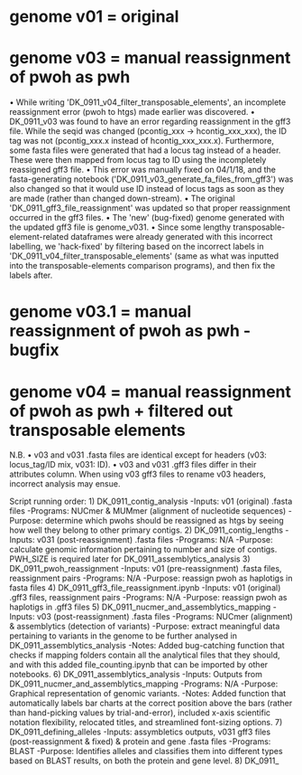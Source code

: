 # genome v01 = original
# genome v03 = manual reassignment of pwoh as pwh
• While writing 'DK_0911_v04_filter_transposable_elements', an incomplete reassignment error (pwoh to htgs) made earlier was discovered.
• DK_0911_v03 was found to have an error regarding reassignment in the gff3 file. While the seqid was changed (pcontig_xxx -> hcontig_xxx_xxx), the ID tag was not (pcontig_xxx.x instead of hcontig_xxx_xxx.x). Furthermore, some fasta files were generated that had a locus tag instead of a header. These were then mapped from locus tag to ID using the incompletely reassigned gff3 file.
• This error was manually fixed on 04/1/18, and the fasta-generating notebook ('DK_0911_v03_generate_fa_files_from_gff3') was also changed so that it would use ID instead of locus tags as soon as they are made (rather than changed down-stream).
• The original 'DK_0911_gff3_file_reassignment' was updated so that proper reassignment occurred in the gff3 files.
• The 'new' (bug-fixed) genome generated with the updated gff3 file is genome_v031.
• Since some lengthy transposable-element-related dataframes were already generated with this incorrect labelling, we 'hack-fixed' by filtering based on the incorrect labels in 'DK_0911_v04_filter_transposable_elements' (same as what was inputted into the transposable-elements comparison programs), and then fix the labels after.
# genome v03.1 = manual reassignment of pwoh as pwh - bugfix
# genome v04 = manual reassignment of pwoh as pwh + filtered out transposable elements



N.B.
• v03 and v031 .fasta files are identical except for headers (v03: locus_tag/ID mix, v031: ID).
• v03 and v031 .gff3 files differ in their attributes column. When using v03 gff3 files to rename v03 headers, incorrect analysis may ensue.

Script running order:
    1) DK_0911_contig_analysis
        -Inputs: v01 (original) .fasta files
        -Programs: NUCmer & MUMmer (alignment of nucleotide sequences)
        -Purpose: determine which pwohs should be reassigned as htgs by seeing how well they belong to other primary contigs.
    2) DK_0911_contig_lengths
        -Inputs: v031 (post-reassignment) .fasta files
        -Programs: N/A
        -Purpose: calculate genomic information pertaining to number and size of contigs. PWH_SIZE is required later for DK_0911_assemblytics_analysis
    3) DK_0911_pwoh_reassignment
        -Inputs: v01 (pre-reassignment) .fasta files, reassignment pairs
        -Programs: N/A
        -Purpose: reassign pwoh as haplotigs in fasta files
    4) DK_0911_gff3_file_reassignment.ipynb
        -Inputs: v01 (original) .gff3 files, reassignment pairs
        -Programs: N/A
        -Purpose: reassign pwoh as haplotigs in .gff3 files
    5) DK_0911_nucmer_and_assemblytics_mapping
        -Inputs: v03 (post-reassignment) .fasta files
        -Programs: NUCmer (alignment) & assemblytics (detection of variants)
        -Purpose: extract meaningful data pertaining to variants in the genome to be further analysed in DK_0911_assemblytics_analysis
        -Notes: Added bug-catching function that checks if mapping folders contain all the analytical files that they should, and with this added file_counting.ipynb that can be imported by other notebooks.
    6) DK_0911_assemblytics_analysis
        -Inputs: Outputs from DK_0911_nucmer_and_assemblytics_mapping
        -Programs: N/A
        -Purpose: Graphical representation of genomic variants.
        -Notes: Added function that automatically labels bar charts at the correct position above the bars (rather than hand-picking values by trial-and-error), included x-axis scientific notation flexibility, relocated titles, and streamlined font-sizing options.
    7) DK_0911_defining_alleles
        -Inputs: assymbletics outputs, v031 gff3 files (post-reassignment & fixed) & protein and gene .fasta files
        -Programs: BLAST
        -Purpose: Identifies alleles and classifies them into different types based on BLAST results, on both the protein and gene level.
    8) DK_0911_
    
    
    
    
    
    
    
    
    